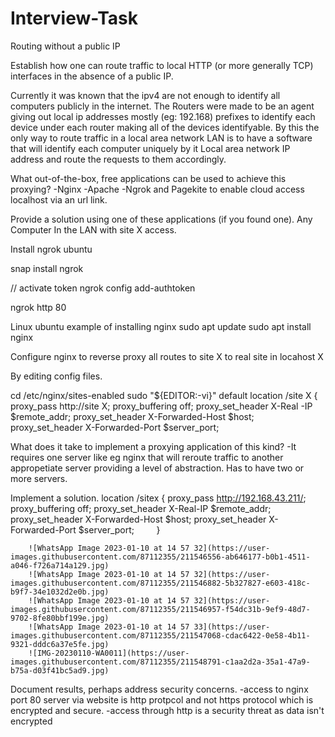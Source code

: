 # Interview-Task
Routing without a public IP 

Establish how one can route traffic to local HTTP (or more generally TCP) interfaces in the absence of a public IP.

Currently it was known that the ipv4 are not enough to identify all computers publicly in the internet. The Routers were made to be an agent giving out local ip addresses mostly (eg: 192.168) prefixes to identify each device under each router making all of the devices identifyable. By this the only way to route traffic in a local area network LAN is to have a software that will identify each computer uniquely by it Local area network IP address  and route the requests to  them accordingly.

What out-of-the-box, free applications can be used to achieve this proxying?
-Nginx
-Apache
-Ngrok and Pagekite to enable cloud access localhost via an url link.

Provide a solution using one of these applications (if you found one).
Any Computer In the LAN with site X access.

Install ngrok ubuntu

snap install ngrok

// activate token
ngrok config add-authtoken <token>

ngrok http 80

Linux ubuntu example of installing nginx
sudo apt update
sudo apt install nginx
 
Configure nginx to reverse proxy all routes to site  X to real site in locahost X

By editing config files.

cd /etc/nginx/sites-enabled
sudo "${EDITOR:-vi}" default
location /site X {
        proxy_pass http://site X;
        proxy_buffering off;
        proxy_set_header X-Real -IP $remote_addr;
        proxy_set_header X-Forwarded-Host $host;
        proxy_set_header X-Forwarded-Port $server_port;

What does it take to implement a proxying application of this kind?
-It requires one server like eg nginx that will reroute traffic to another appropetiate server providing a level of abstraction. Has to have two or more servers.

Implement a solution.
location /sitex {
            	proxy_pass http://192.168.43.211/;
        	proxy_buffering off;
        	proxy_set_header X-Real-IP $remote_addr;
        	proxy_set_header X-Forwarded-Host $host;
        	proxy_set_header X-Forwarded-Port $server_port;
        }
        
        ![WhatsApp Image 2023-01-10 at 14 57 32](https://user-images.githubusercontent.com/87112355/211546556-ab646177-b0b1-4511-a046-f726a714a129.jpg)
        ![WhatsApp Image 2023-01-10 at 14 57 32](https://user-images.githubusercontent.com/87112355/211546882-5b327827-e603-418c-b9f7-34e1032d2e0b.jpg)
        ![WhatsApp Image 2023-01-10 at 14 57 32](https://user-images.githubusercontent.com/87112355/211546957-f54dc31b-9ef9-48d7-9702-8fe80bbf199e.jpg)
        ![WhatsApp Image 2023-01-10 at 14 57 33](https://user-images.githubusercontent.com/87112355/211547068-cdac6422-0e58-4b11-9321-dddc6a37e5fe.jpg)
        ![IMG-20230110-WA0011](https://user-images.githubusercontent.com/87112355/211548791-c1aa2d2a-35a1-47a9-b75a-d03f41bc5ad9.jpg)



Document results, perhaps address security concerns.
-access to nginx port 80 server via website is http protpcol and not https protocol which is encrypted and secure.
-access through http is a security threat as data isn't encrypted

